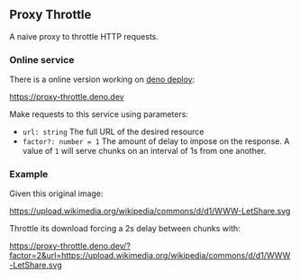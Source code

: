 ## Proxy Throttle

A naive proxy to throttle HTTP requests.

### Online service

There is a online version working on [deno deploy](https://deno.com/deploy):

https://proxy-throttle.deno.dev

Make requests to this service using parameters:
  * `url: string` The full URL of the desired resource
  * `factor?: number = 1` The amount of delay to impose on the response.
    A value of `1` will serve chunks on an interval of 1s from one another.

### Example

Given this original image:

https://upload.wikimedia.org/wikipedia/commons/d/d1/WWW-LetShare.svg

Throttle its download forcing a 2s delay between chunks with:

https://proxy-throttle.deno.dev/?factor=2&url=https://upload.wikimedia.org/wikipedia/commons/d/d1/WWW-LetShare.svg

